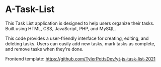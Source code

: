 # A-Task-List
This Task List application is designed to help users organize their tasks. Built using HTML, CSS, JavaScript, PHP, and MySQL.





This code provides a user-friendly interface for creating, editing, and deleting tasks. Users can easily add new tasks, mark tasks as complete, and remove tasks when they're done.

Frontend template: https://github.com/TylerPottsDev/yt-js-task-list-2021
